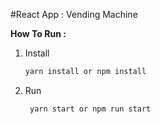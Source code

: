 #React App : Vending Machine

**How To Run :**

1. Install

   ```bash
   yarn install or npm install
   ```

2. Run

   ```bash
    yarn start or npm run start
   ```
